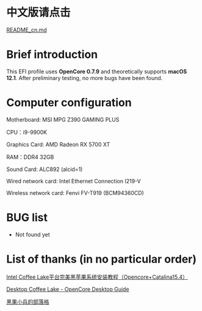 # 中文版请点击
[README_cn.md](https://github.com/ififi2017/Hackintosh-MSI-MPG-Z390-GAMING-PLUS/blob/OC0.7.6/README_CN.md)

# Brief introduction
This EFI profile uses **OpenCore 0.7.9** and theoretically supports **macOS 12.1**. After preliminary testing, no more bugs have been found.

# Computer configuration
Motherboard: MSI MPG Z390 GAMING PLUS

CPU：i9-9900K

Graphics Card: AMD Radeon RX 5700 XT

RAM：DDR4 32GB

Sound Card: ALC892 (alcid=1)

Wired network card: Intel Ethernet Connection I219-V

Wireless network card: Fenvi FV-T919 (BCM94360CD)

# BUG list
- Not found yet

# List of thanks (in no particular order)
[Intel Coffee Lake平台完美黑苹果系统安装教程（Opencore+Catalina15.4）](https://www.bilibili.com/video/BV1hA411t7dr "Intel Coffee Lake平台完美黑苹果系统安装教程（Opencore+Catalina15.4）")

[Desktop Coffee Lake - OpenCore Desktop Guide](https://dortania.github.io/OpenCore-Install-Guide/config.plist/coffee-lake.html)

[黑果小兵的部落格](https://blog.daliansky.net/ "黑果小兵的部落格")
